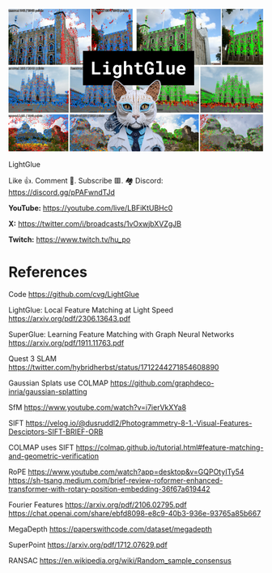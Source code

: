 ![](thumbnails/15.10.2023.png)

LightGlue

Like 👍. Comment 💬. Subscribe 🟥.
🏘 Discord: https://discord.gg/pPAFwndTJd

**YouTube:** https://youtube.com/live/LBFiKtUBHc0

**X:** https://twitter.com/i/broadcasts/1vOxwjbXVZgJB

**Twitch:** https://www.twitch.tv/hu_po


# References

Code
https://github.com/cvg/LightGlue

LightGlue: Local Feature Matching at Light Speed
https://arxiv.org/pdf/2306.13643.pdf

SuperGlue: Learning Feature Matching with Graph Neural Networks
https://arxiv.org/pdf/1911.11763.pdf

Quest 3 SLAM
https://twitter.com/hybridherbst/status/1712244271854608890

Gaussian Splats use COLMAP
https://github.com/graphdeco-inria/gaussian-splatting

SfM
https://www.youtube.com/watch?v=i7ierVkXYa8

SIFT
https://velog.io/@dusruddl2/Photogrammetry-8-1.-Visual-Features-Desciptors-SIFT-BRIEF-ORB

COLMAP uses SIFT
https://colmap.github.io/tutorial.html#feature-matching-and-geometric-verification

RoPE
https://www.youtube.com/watch?app=desktop&v=GQPOtyITy54
https://sh-tsang.medium.com/brief-review-roformer-enhanced-transformer-with-rotary-position-embedding-36f67a619442

Fourier Features
https://arxiv.org/pdf/2106.02795.pdf
https://chat.openai.com/share/ebfd8098-e8c9-40b3-936e-93765a85b667

MegaDepth
https://paperswithcode.com/dataset/megadepth

SuperPoint
https://arxiv.org/pdf/1712.07629.pdf

RANSAC
https://en.wikipedia.org/wiki/Random_sample_consensus
